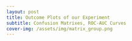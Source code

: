 ```yaml
---
layout: post
title: Outcome Plots of our Experiment
subtitle: Confusion Matrixes, ROC-AUC Curves
cover-img: /assets/img/matrix_group.png
---
```



